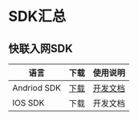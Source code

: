 # SDK汇总

## 快联入网SDK

| 语言          | 下载                                       | 使用说明                                     |
| ----------- | ---------------------------------------- | ---------------------------------------- |
| Andriod SDK | [下载](http://cdn.cnbj2.fds.api.mi-img.com/cdn/aiot/sdk/lumi_Android_SDK_v0.3.zip) | [开发文档](http://docs.opencloud.aqara.cn/sdk/android-sdk/) |
| IOS SDK     | 下载                                       | 开发文档                                     |

